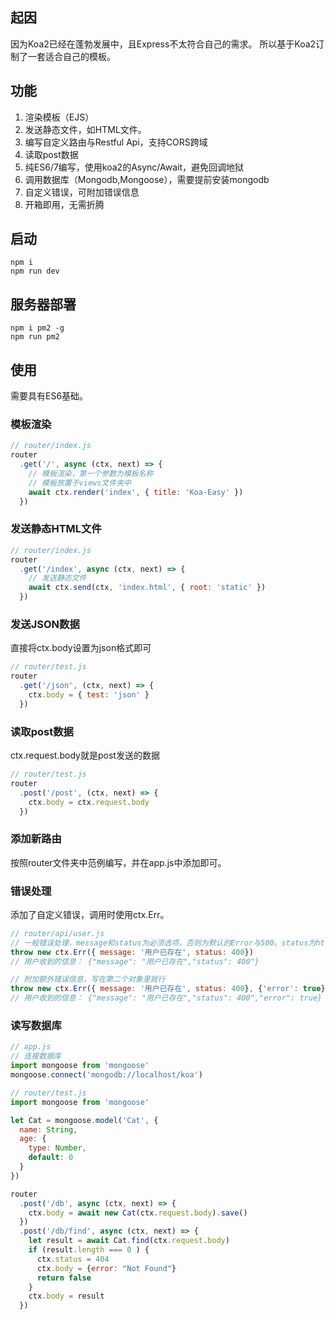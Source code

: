## 起因
因为Koa2已经在蓬勃发展中，且Express不太符合自己的需求。
所以基于Koa2订制了一套适合自己的模板。

## 功能
1. 渲染模板（EJS）
2. 发送静态文件，如HTML文件。
3. 编写自定义路由与Restful Api，支持CORS跨域
4. 读取post数据
5. 纯ES6/7编写，使用koa2的Async/Await，避免回调地狱
6. 调用数据库（Mongodb,Mongoose），需要提前安装mongodb
7. 自定义错误，可附加错误信息
8. 开箱即用，无需折腾

## 启动
```
npm i
npm run dev
```
## 服务器部署
```
npm i pm2 -g
npm run pm2
```

## 使用
需要具有ES6基础。

### 模板渲染
```javascript
// router/index.js
router
  .get('/', async (ctx, next) => {
    // 模板渲染，第一个参数为模板名称
    // 模板放置于views文件夹中
    await ctx.render('index', { title: 'Koa-Easy' })
  })
```
### 发送静态HTML文件
```javascript
// router/index.js
router
  .get('/index', async (ctx, next) => {
    // 发送静态文件
    await ctx.send(ctx, 'index.html', { root: 'static' })
  })
```
### 发送JSON数据
直接将ctx.body设置为json格式即可

```javascript
// router/test.js
router
  .get('/json', (ctx, next) => {
    ctx.body = { test: 'json' }
  })
```
### 读取post数据
ctx.request.body就是post发送的数据

```javascript
// router/test.js
router
  .post('/post', (ctx, next) => {
    ctx.body = ctx.request.body
  })
```
### 添加新路由
按照router文件夹中范例编写，并在app.js中添加即可。

### 错误处理
添加了自定义错误，调用时使用ctx.Err。

```javascript
// router/api/user.js
// 一般错误处理，message和status为必须选项，否则为默认的Error与500。status为http状态码
throw new ctx.Err({ message: '用户已存在', status: 400})
// 用户收到的信息： {"message": "用户已存在","status": 400"}

// 附加额外错误信息，写在第二个对象里就行
throw new ctx.Err({ message: '用户已存在', status: 400}, {'error': true})
// 用户收到的信息： {"message": "用户已存在","status": 400","error": true}
```
### 读写数据库

```javascript
// app.js
// 连接数据库
import mongoose from 'mongoose'
mongoose.connect('mongodb://localhost/koa')
```
```javascript
// router/test.js
import mongoose from 'mongoose'

let Cat = mongoose.model('Cat', {
  name: String,
  age: {
    type: Number,
    default: 0
  }
})

router  
  .post('/db', async (ctx, next) => {
    ctx.body = await new Cat(ctx.request.body).save()
  })
  .post('/db/find', async (ctx, next) => {
    let result = await Cat.find(ctx.request.body)
    if (result.length === 0 ) {
      ctx.status = 404
      ctx.body = {error: "Not Found"}
      return false
    }
    ctx.body = result
  })
```
